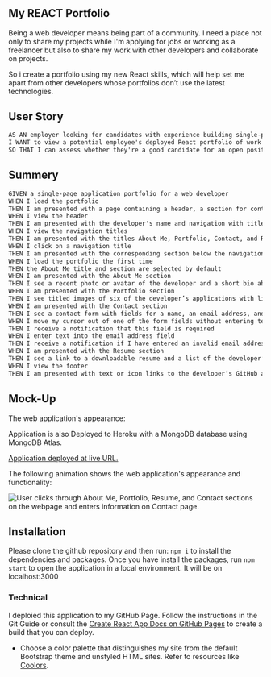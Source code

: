 # <My-REACT-Portfolio>

##  My REACT Portfolio

 Being a web developer means being part of a community. I need a place not only to share my projects while I'm applying for jobs or working as a freelancer but also to share my work with other developers and collaborate on projects.

So i create a portfolio using my new React skills, which will help set me apart from other developers whose portfolios don’t use the latest technologies. 

## User Story

```md
AS AN employer looking for candidates with experience building single-page applications
I WANT to view a potential employee's deployed React portfolio of work samples
SO THAT I can assess whether they're a good candidate for an open position
```
## Summery 

```md
GIVEN a single-page application portfolio for a web developer
WHEN I load the portfolio
THEN I am presented with a page containing a header, a section for content, and a footer
WHEN I view the header
THEN I am presented with the developer's name and navigation with titles corresponding to different sections of the portfolio
WHEN I view the navigation titles
THEN I am presented with the titles About Me, Portfolio, Contact, and Resume, and the title corresponding to the current section is highlighted
WHEN I click on a navigation title
THEN I am presented with the corresponding section below the navigation without the page reloading and that title is highlighted
WHEN I load the portfolio the first time
THEN the About Me title and section are selected by default
WHEN I am presented with the About Me section
THEN I see a recent photo or avatar of the developer and a short bio about them
WHEN I am presented with the Portfolio section
THEN I see titled images of six of the developer’s applications with links to both the deployed applications and the corresponding GitHub repositories
WHEN I am presented with the Contact section
THEN I see a contact form with fields for a name, an email address, and a message
WHEN I move my cursor out of one of the form fields without entering text
THEN I receive a notification that this field is required
WHEN I enter text into the email address field
THEN I receive a notification if I have entered an invalid email address
WHEN I am presented with the Resume section
THEN I see a link to a downloadable resume and a list of the developer’s proficiencies
WHEN I view the footer
THEN I am presented with text or icon links to the developer’s GitHub and LinkedIn profiles, and their profile on a third platform (Stack Overflow, Twitter)
```

## Mock-Up

The web application's appearance:

Application is also Deployed to Heroku with a MongoDB database using MongoDB Atlas.

[Application deployed at live URL.]()


The following animation shows the web application's appearance and functionality:

![User clicks through About Me, Portfolio, Resume, and Contact sections on the webpage and enters information on Contact page.](./Assets/)

## Installation

Please clone the github repository and then run: `npm i` to install the dependencies and packages.
Once you have install the packages, run `npm start` to open the application in a local environment. It will be on localhost:3000

### Technical

I deploied this application to my GitHub Page. 
Follow the instructions in the Git Guide or consult the [Create React App Docs on GitHub Pages](https://create-react-app.dev/docs/deployment/#github-pages) to create a build that you can deploy.

* Choose a color palette that distinguishes my site from the default Bootstrap theme and unstyled HTML sites. Refer to resources like [Coolors](https://coolors.co/).



